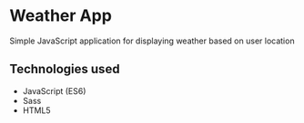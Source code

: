 # Weather App

Simple JavaScript application for displaying weather based on user location

## Technologies used

- JavaScript (ES6)
- Sass
- HTML5

